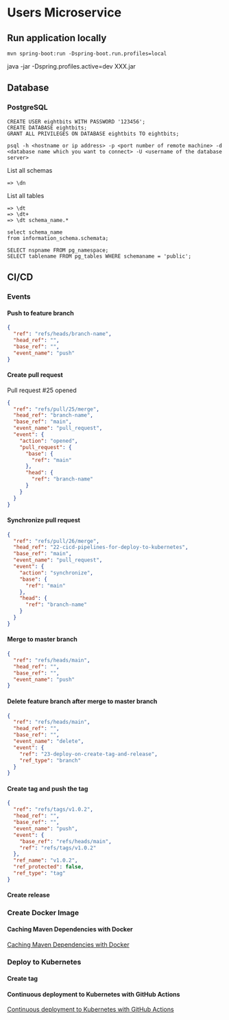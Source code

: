 # Users Microservice

## Run application locally
```shell
mvn spring-boot:run -Dspring-boot.run.profiles=local
```

java -jar -Dspring.profiles.active=dev XXX.jar

## Database

### PostgreSQL 


```
CREATE USER eightbits WITH PASSWORD '123456';
CREATE DATABASE eightbits;
GRANT ALL PRIVILEGES ON DATABASE eightbits TO eightbits; 
```

```
psql -h <hostname or ip address> -p <port number of remote machine> -d <database name which you want to connect> -U <username of the database server>
```

List all schemas
```
=> \dn
```

List all tables
```
=> \dt
=> \dt+
=> \dt schema_name.*
```

```
select schema_name
from information_schema.schemata;

SELECT nspname FROM pg_namespace;
SELECT tablename FROM pg_tables WHERE schemaname = 'public';

```

## CI/CD

### Events

#### Push to feature branch
```json
{
  "ref": "refs/heads/branch-name",
  "head_ref": "",
  "base_ref": "",
  "event_name": "push"  
}
```

#### Create pull request
Pull request #25 opened
```json
{
  "ref": "refs/pull/25/merge",
  "head_ref": "branch-name",  
  "base_ref": "main",
  "event_name": "pull_request",
  "event": {
    "action": "opened",
    "pull_request": {
      "base": {
        "ref": "main"
      },
      "head": {
        "ref": "branch-name"
      }
    }
  }
}
```

#### Synchronize pull request
```json
{
  "ref": "refs/pull/26/merge",
  "head_ref": "22-cicd-pipelines-for-deploy-to-kubernetes",
  "base_ref": "main",
  "event_name": "pull_request",
  "event": {
    "action": "synchronize",
    "base": {
      "ref": "main"
    },
    "head": {      
      "ref": "branch-name"
    }
  }    
}
```

#### Merge to master branch
```json
{
  "ref": "refs/heads/main",
  "head_ref": "",
  "base_ref": "",
  "event_name": "push"  
}
```

#### Delete feature branch after merge to master branch
```json
{
  "ref": "refs/heads/main",
  "head_ref": "",
  "base_ref": "",
  "event_name": "delete",
  "event": {  
    "ref": "23-deploy-on-create-tag-and-release",
    "ref_type": "branch"
  }
}
```

#### Create tag and push the tag 
```json
{
  "ref": "refs/tags/v1.0.2",
  "head_ref": "",
  "base_ref": "",
  "event_name": "push",
  "event": {
    "base_ref": "refs/heads/main",
    "ref": "refs/tags/v1.0.2"
  },
  "ref_name": "v1.0.2",
  "ref_protected": false,
  "ref_type": "tag"
}
```
#### Create release

### Create Docker Image

#### Caching Maven Dependencies with Docker
[Caching Maven Dependencies with Docker](https://www.baeldung.com/ops/docker-cache-maven-dependencies)

### Deploy to Kubernetes
#### Create tag 

#### Continuous deployment to Kubernetes with GitHub Actions
[Continuous deployment to Kubernetes with GitHub Actions](https://nicwortel.nl/blog/2022/continuous-deployment-to-kubernetes-with-github-actions)

